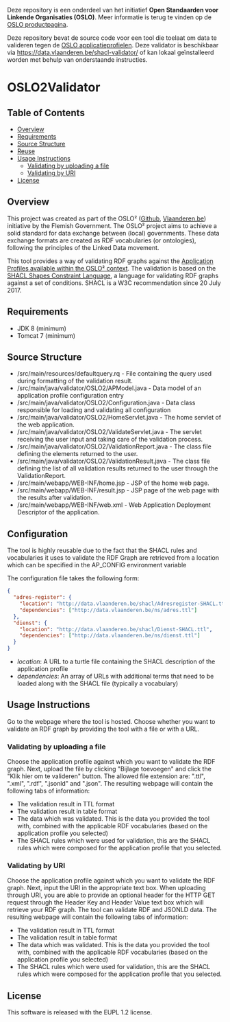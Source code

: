 Deze repository is een onderdeel van het initiatief **Open Standaarden voor Linkende Organisaties __(OSLO)__**.
Meer informatie is terug te vinden op de [OSLO productpagina](https://overheid.vlaanderen.be/producten-diensten/OSLO2).

Deze repository bevat de source code voor een tool die toelaat om data te valideren tegen de [OSLO applicatieprofielen](https://data.vlaanderen.be/ns#Applicatieprofielen). Deze validator is beschikbaar via https://data.vlaanderen.be/shacl-validator/ of kan lokaal geïnstalleerd worden met behulp van onderstaande instructies.

# OSLO2Validator

 ## Table of Contents
* [Overview](#overview)
* [Requirements](#requirements)
* [Source Structure](#source-structure)
* [Reuse](#reuse)
* [Usage Instructions](#usage-instructions)
  * [Validating by uploading a file](#validating-by-uploading-a-file)
  * [Validating by URI](#validating-by-uri)
* [License](#license)


## Overview

This project was created as part of the OSLO² ([Github](http://informatievlaanderen.github.io/OSLO/),
 [Vlaanderen.be](https://overheid.vlaanderen.be/producten-diensten/OSLO2)) initiative by the Flemish Government.
 The OSLO² project aims to achieve a solid standard for data exchange between (local) governments.
 These data exchange formats are created as RDF vocabularies (or ontologies), following the principles of the Linked
 Data movement.
 
 This tool provides a way of validating RDF graphs against the [Application Profiles available within the OSLO² context](http://data.vlaanderen.be/ns/#Applicatieprofielen). The validation is based on the [SHACL Shapes Constraint Language](https://www.w3.org/TR/shacl/), a language for validating RDF graphs against a set of conditions. SHACL is a W3C recommendation since 20 July 2017.

## Requirements

* JDK 8 (minimum)
* Tomcat 7 (minimum)

## Source Structure

* /src/main/resources/defaultquery.rq - File containing the query used during formatting of the validation result.
* /src/main/java/validator/OSLO2/APModel.java - Data model of an application profile configuration entry
* /src/main/java/validator/OSLO2/Configuration.java - Data class responsible for loading and validating all configuration
* /src/main/java/validator/OSLO2/HomeServlet.java - The home servlet of the web application.
* /src/main/java/validator/OSLO2/ValidateServlet.java - The servlet receiving the user input and taking care of the validation process.
* /src/main/java/validator/OSLO2/ValidationReport.java - The class file defining the elements returned to the user.
* /src/main/java/validator/OSLO2/ValidationResult.java - The class file defining the list of all validation results returned to the user through the ValidationReport.
* /src/main/webapp/WEB-INF/home.jsp - JSP of the home web page.
* /src/main/webapp/WEB-INF/result.jsp - JSP page of the web page with the results after validation.
* /src/main/webapp/WEB-INF/web.xml - Web Application Deployment Descriptor of the application.

## Configuration

The tool is highly reusable due to the fact that the SHACL rules and vocabularies it uses to validate the RDF Graph are retrieved from a location which can be specified in the AP_CONFIG environment variable

The configuration file takes the following form:
```json
{
  "adres-register": {
    "location": "http://data.vlaanderen.be/shacl/Adresregister-SHACL.ttl",
    "dependencies": ["http://data.vlaanderen.be/ns/adres.ttl"]
  },
  "dienst": {
    "location": "http://data.vlaanderen.be/shacl/Dienst-SHACL.ttl",
    "dependencies": ["http://data.vlaanderen.be/ns/dienst.ttl"]
  }
}
```

* *location*: A URL to a turtle file containing the SHACL description of the application profile
* *dependencies*: An array of URLs with additional terms that need to be loaded along with the SHACL file (typically a vocabulary)

## Usage Instructions

Go to the webpage where the tool is hosted. 
Choose whether you want to validate an RDF graph by providing the tool with a file or with a URL. 

### Validating by uploading a file

Choose the application profile against which you want to validate the RDF graph. Next, upload the file by clicking "Bijlage toevoegen" and click the "Klik hier om te valideren" button. The allowed file extension are: ".ttl", ".xml", ".rdf", ".jsonld" and ".json". The resulting webpage will contain the following tabs of information:

* The validation result in TTL format
* The validation result in table format
* The data which was validated. This is the data you provided the tool with, combined with the applicable RDF vocabularies (based on the application profile you selected)
* The SHACL rules which were used for validation, this are the SHACL rules which were composed for the application profile that you selected.

### Validating by URI

Choose the application profile against which you want to validate the RDF graph. Next, input the URI in the appropriate text box. When uploading through URI, you are able to provide an optional header for the HTTP GET request through the Header Key and Header Value text box which will retrieve your RDF graph. The tool can validate RDF and JSONLD data. The resulting webpage will contain the following tabs of information:

* The validation result in TTL format
* The validation result in table format
* The data which was validated. This is the data you provided the tool with, combined with the applicable RDF vocabularies (based on the application profile you selected)
* The SHACL rules which were used for validation, this are the SHACL rules which were composed for the application profile that you selected.

## License

This software is released with the EUPL 1.2 license.
